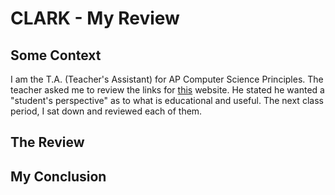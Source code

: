 # CLARK - My Review

## Some Context
I am the T.A. (Teacher's Assistant) for AP Computer Science Principles. The teacher asked me to review the links for 
[this](https://clark.center/details/ncyte_center/44f7c9ba-a5ae-494f-8281-cd28d527809c) website. He stated he wanted a "student's perspective" as to what is educational and useful.
The next class period, I sat down and reviewed each of them. 

## The Review

## My Conclusion 
